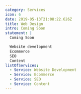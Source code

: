 ```yaml
---
category: Services
icon: 6
date: 2019-05-13T21:08:22.626Z
title: Web Design
intro: Coming Soon
statement: |
  Coming Soon

  Website development
  Ecommerce
  SEO
  Content
listOfServices:
  - Service: Website Development
  - Service: Ecommerce
  - Service: SEO
  - Service: Content
---
```


